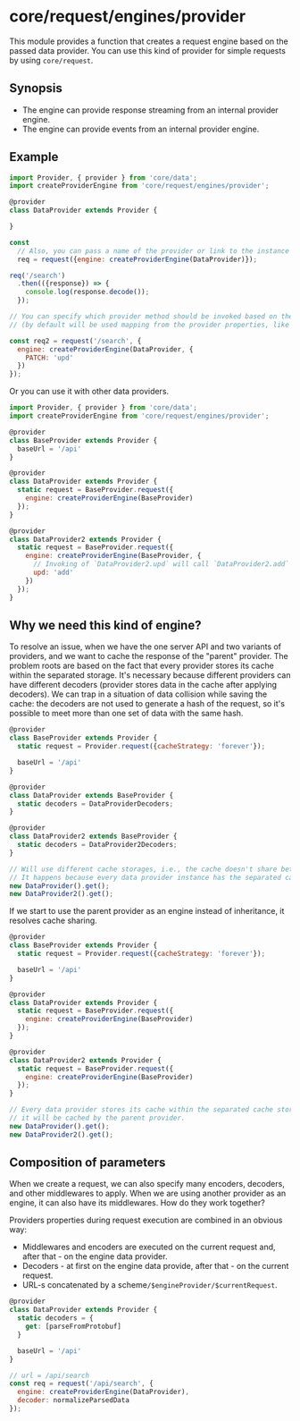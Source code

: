 # core/request/engines/provider

This module provides a function that creates a request engine based on the passed data provider.
You can use this kind of provider for simple requests by using `core/request`.

## Synopsis

* The engine can provide response streaming from an internal provider engine.
* The engine can provide events from an internal provider engine.

## Example

```js
import Provider, { provider } from 'core/data';
import createProviderEngine from 'core/request/engines/provider';

@provider
class DataProvider extends Provider {

}

const
  // Also, you can pass a name of the provider or link to the instance
  req = request({engine: createProviderEngine(DataProvider)});

req('/search')
  .then(({response}) => {
    console.log(response.decode());
  });

// You can specify which provider method should be invoked based on the request method
// (by default will be used mapping from the provider properties, like `addMethod` or `updMethod`)

const req2 = request('/search', {
  engine: createProviderEngine(DataProvider, {
    PATCH: 'upd'
  })
});
```

Or you can use it with other data providers.

```js
import Provider, { provider } from 'core/data';
import createProviderEngine from 'core/request/engines/provider';

@provider
class BaseProvider extends Provider {
  baseUrl = '/api'
}

@provider
class DataProvider extends Provider {
  static request = BaseProvider.request({
    engine: createProviderEngine(BaseProvider)
  });
}

@provider
class DataProvider2 extends Provider {
  static request = BaseProvider.request({
    engine: createProviderEngine(BaseProvider, {
      // Invoking of `DataProvider2.upd` will call `DataProvider2.add`
      upd: 'add'
    })
  });
}
```

## Why we need this kind of engine?

To resolve an issue, when we have the one server API and two variants of providers,
and we want to cache the response of the "parent" provider. The problem roots are based on the fact that every provider
stores its cache within the separated storage. It's necessary because different providers can have different
decoders (provider stores data in the cache after applying decoders). We can trap in a situation of data collision
while saving the cache: the decoders are not used to generate a hash of the request, so it's possible to meet more than
one set of data with the same hash.

```js
@provider
class BaseProvider extends Provider {
  static request = Provider.request({cacheStrategy: 'forever'});

  baseUrl = '/api'
}

@provider
class DataProvider extends BaseProvider {
  static decoders = DataProviderDecoders;
}

@provider
class DataProvider2 extends BaseProvider {
  static decoders = DataProvider2Decoders;
}

// Will use different cache storages, i.e., the cache doesn't share between instances.
// It happens because every data provider instance has the separated cache storage.
new DataProvider().get();
new DataProvider2().get();
```

If we start to use the parent provider as an engine instead of inheritance, it resolves cache sharing.

```js
@provider
class BaseProvider extends Provider {
  static request = Provider.request({cacheStrategy: 'forever'});

  baseUrl = '/api'
}

@provider
class DataProvider extends Provider {
  static request = BaseProvider.request({
    engine: createProviderEngine(BaseProvider)
  });
}

@provider
class DataProvider2 extends Provider {
  static request = BaseProvider.request({
    engine: createProviderEngine(BaseProvider)
  });
}

// Every data provider stores its cache within the separated cache storage, but also,
// it will be cached by the parent provider.
new DataProvider().get();
new DataProvider2().get();
```

## Composition of parameters

When we create a request, we can also specify many encoders, decoders, and other middlewares to apply.
When we are using another provider as an engine, it can also have its middlewares. How do they work together?

Providers properties during request execution are combined in an obvious way:

- Middlewares and encoders are executed on the current request and, after that - on the engine data provider.
- Decoders - at first on the engine data provide, after that - on the current request.
- URL-s concatenated by a scheme`/$engineProvider/$currentRequest`.

```js
@provider
class DataProvider extends Provider {
  static decoders = {
    get: [parseFromProtobuf]
  }

  baseUrl = '/api'
}

// url = /api/search
const req = request('/api/search', {
  engine: createProviderEngine(DataProvider),
  decoder: normalizeParsedData
});
```
